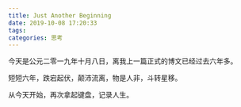 ```yaml
---
title: Just Another Beginning
date: 2019-10-08 17:20:33
tags: 
categories: 思考
---
```


今天是公元二零一九年十月八日，离我上一篇正式的博文已经过去六年多。

短短六年，跌宕起伏，颠沛流离，物是人非，斗转星移。

从今天开始，再次拿起键盘，记录人生。

